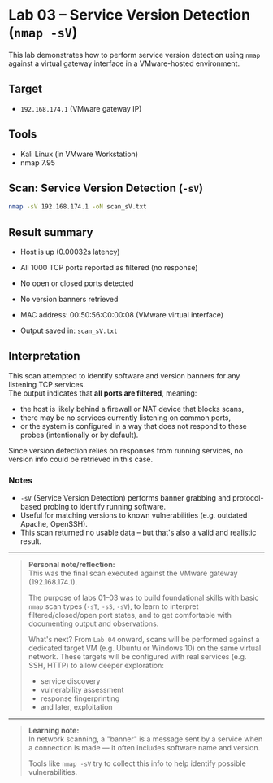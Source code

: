# Lab 03 – Service Version Detection (`nmap -sV`)

This lab demonstrates how to perform service version detection using `nmap` against a virtual gateway interface in a VMware-hosted environment.

## Target
- `192.168.174.1` (VMware gateway IP)

## Tools
- Kali Linux (in VMware Workstation)
- nmap 7.95

## Scan: Service Version Detection (`-sV`)
```bash
nmap -sV 192.168.174.1 -oN scan_sV.txt
```
## Result summary
- Host is up (0.00032s latency)
- All 1000 TCP ports reported as filtered (no response)
- No open or closed ports detected
- No version banners retrieved
- MAC address: 00:50:56:C0:00:08 (VMware virtual interface)

- Output saved in: `scan_sV.txt`

## Interpretation
This scan attempted to identify software and version banners for any listening TCP services.  
The output indicates that **all ports are filtered**, meaning:
- the host is likely behind a firewall or NAT device that blocks scans,
- there may be no services currently listening on common ports,
- or the system is configured in a way that does not respond to these probes (intentionally or by default).

Since version detection relies on responses from running services, no version info could be retrieved in this case.

### Notes
- `-sV` (Service Version Detection) performs banner grabbing and protocol-based probing to identify running software.
- Useful for matching versions to known vulnerabilities (e.g. outdated Apache, OpenSSH).
- This scan returned no usable data – but that's also a valid and realistic result.
---

> **Personal note/reflection:**  
> This was the final scan executed against the VMware gateway (192.168.174.1).  
>   
> The purpose of labs 01–03 was to build foundational skills with basic `nmap` scan types (`-sT`, `-sS`, `-sV`), to learn to interpret filtered/closed/open port states, and to get comfortable with documenting output and observations.  
>   
> What's next? From `Lab 04` onward, scans will be performed against a dedicated target VM (e.g. Ubuntu or Windows 10) on the same virtual network. These targets will be configured with real services (e.g. SSH, HTTP) to allow deeper exploration:  
> - service discovery  
> - vulnerability assessment  
> - response fingerprinting  
> - and later, exploitation
---
> **Learning note:**  
> In network scanning, a "banner" is a message sent by a service when a connection is made — it often includes software name and version.
> 
> Tools like `nmap -sV` try to collect this info to help identify possible vulnerabilities.
